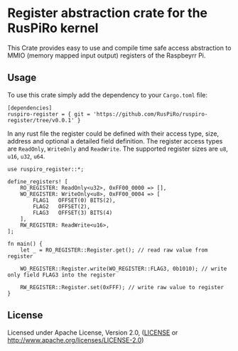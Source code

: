 # Register abstraction crate for the RusPiRo kernel

This Crate provides easy to use and compile time safe access abstraction to MMIO (memory mapped input output) registers of the Raspbeyrr Pi.

## Usage

To use this crate simply add the dependency to your ``Cargo.toml`` file:
```
[dependencies]
ruspiro-register = { git = 'https://github.com/RusPiRo/ruspiro-register/tree/v0.0.1' }
```

In any rust file the register could be defined with their access type, size, address and optional a detailed field definition.
The register access types are ``ReadOnly``, ``WriteOnly`` and ``ReadWrite``. The supported register sizes are `u8`, ``u16``, ``u32``, ``u64``.

```
use ruspiro_register::*;

define_registers! [
    RO_REGISTER: ReadOnly<u32>, 0xFF00_0000 => [],
    WO_REGISTER: WriteOnly<u8>, 0xFF00_0004 => [
        FLAG1   OFFSET(0) BITS(2),
        FLAG2   OFFSET(2),
        FLAG3   OFFSET(3) BITS(4)
    ],
    RW_REGISTER: ReadWrite<u16>, 
];

fn main() {
    let _ = RO_REGISTER::Register.get(); // read raw value from register

    WO_REGISTER::Register.write(WO_REGISTER::FLAG3, 0b1010); // write only field FLAG3 into the register
    
    RW_REGISTER::Register.set(0xFFF); // write raw value to register
}
```


## License
Licensed under Apache License, Version 2.0, ([LICENSE](LICENSE) or http://www.apache.org/licenses/LICENSE-2.0)
